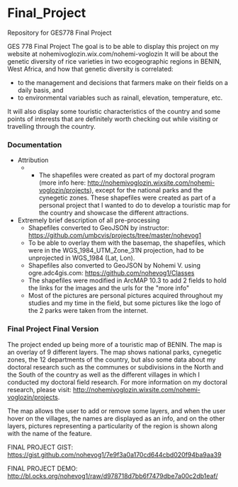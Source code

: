 # Final_Project
Repository for GES778 Final Project

GES 778 Final Project The goal is to be able to display this project on my website at nohemivoglozin.wix.com/nohemi-voglozin It will be about the genetic diversity of rice varieties in two ecogeographic regions in BENIN, West Africa, and how that genetic diversity is correlated:

- to the management and decisions that farmers make on their fields on a daily basis, and
- to environmental variables such as rainall, elevation, temperature, etc. 

It will also display some touristic characteristics of the country and some points of interests that are definitely worth checking out while visiting or travelling through the country.

### Documentation

* Attribution 
    * * The shapefiles were created as part of my doctoral program (more info here: http://nohemivoglozin.wixsite.com/nohemi-voglozin/projects), except for the national parks and the cynegetic zones. These shapefiles 
    were created as part of a personal project that I wanted to do to develop a touristic map for the country and showcase the different attractions.
* Extremely brief description of all pre-processing
    * Shapefiles converted to GeoJSON by instructor: https://github.com/umbcvis/projects/tree/master/nohevog1
    * To be able to overlay them with the basemap, the shapefiles, which were in the WGS_1984_UTM_Zone_31N projection, had to be unprojected in WGS_1984 (Lat, Lon).
    * Shapefiles also converted to GeoJSON by Nohemi V. using ogre.adc4gis.com: https://github.com/nohevog1/Classes
    * The shapefiles were modified in ArcMAP 10.3 to add 2 fields to hold the links for the images and the urls for the "more info"
    * Most of the pictures are personal pictures acquired throughout my studies and my time in the field, but some pictures like the logo of the 2 parks were taken from the internet. 
    
### Final Project Final Version

The project ended up being more of a touristic map of BENIN. The map is an overlay of 9 different layers. The map shows national parks, cynegetic zones, the 12 departments of the country, but also some data about my doctoral research such as the communes or subdivisions in the North and the South of the country as well as the different villages in which I conducted my doctoral field research. 
For more information on my doctoral research, please visit: http://nohemivoglozin.wixsite.com/nohemi-voglozin/projects.

The map allows the user to add or remove some layers, and when the user hover on the villages, the names are displayed as an info, and on the other layers, pictures representing a particularity of the region is shown along with the name of the feature.

FINAL PROJECT GIST: https://gist.github.com/nohevog1/7e9f3a0a170cd644cbd020f94ba9aa39

FINAL PROJECT DEMO: http://bl.ocks.org/nohevog1/raw/d978718d7bb6f7479dbe7a00c2db1eaf/
